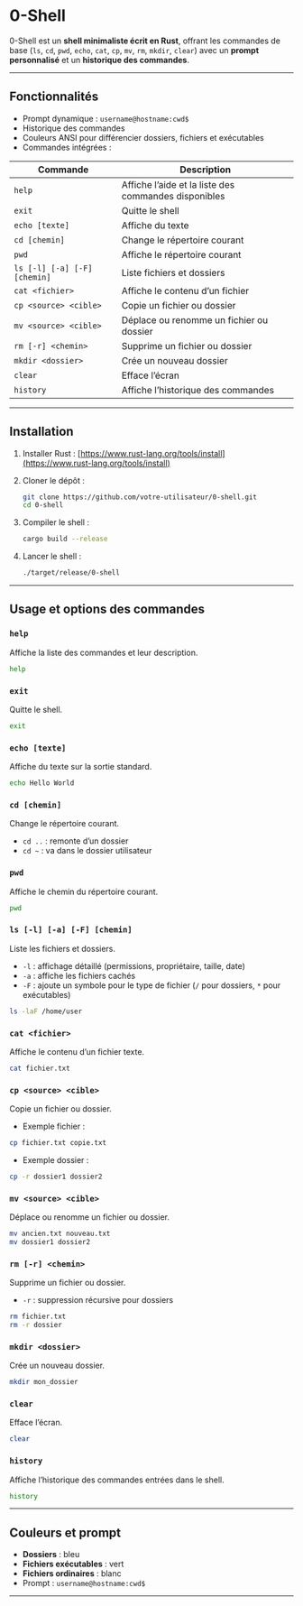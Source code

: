 # 0-Shell

0-Shell est un **shell minimaliste écrit en Rust**, offrant les commandes de base (`ls`, `cd`, `pwd`, `echo`, `cat`, `cp`, `mv`, `rm`, `mkdir`, `clear`) avec un **prompt personnalisé** et un **historique des commandes**.

---

## Fonctionnalités

* Prompt dynamique : `username@hostname:cwd$`
* Historique des commandes
* Couleurs ANSI pour différencier dossiers, fichiers et exécutables
* Commandes intégrées :

| Commande                     | Description                                          |
| ---------------------------- | ---------------------------------------------------- |
| `help`                       | Affiche l’aide et la liste des commandes disponibles |
| `exit`                       | Quitte le shell                                      |
| `echo [texte]`               | Affiche du texte                                     |
| `cd [chemin]`                | Change le répertoire courant                         |
| `pwd`                        | Affiche le répertoire courant                        |
| `ls [-l] [-a] [-F] [chemin]` | Liste fichiers et dossiers                           |
| `cat <fichier>`              | Affiche le contenu d’un fichier                      |
| `cp <source> <cible>`        | Copie un fichier ou dossier                          |
| `mv <source> <cible>`        | Déplace ou renomme un fichier ou dossier             |
| `rm [-r] <chemin>`           | Supprime un fichier ou dossier                       |
| `mkdir <dossier>`            | Crée un nouveau dossier                              |
| `clear`                      | Efface l’écran                                       |
| `history`                    | Affiche l’historique des commandes                   |

---

## Installation

1. Installer Rust : [https://www.rust-lang.org/tools/install](https://www.rust-lang.org/tools/install)
2. Cloner le dépôt :

   ```bash
   git clone https://github.com/votre-utilisateur/0-shell.git
   cd 0-shell
   ```
3. Compiler le shell :

   ```bash
   cargo build --release
   ```
4. Lancer le shell :

   ```bash
   ./target/release/0-shell
   ```

---

## Usage et options des commandes

### `help`

Affiche la liste des commandes et leur description.

```bash
help
```

### `exit`

Quitte le shell.

```bash
exit
```

### `echo [texte]`

Affiche du texte sur la sortie standard.

```bash
echo Hello World
```

### `cd [chemin]`

Change le répertoire courant.

* `cd ..` : remonte d’un dossier
* `cd ~` : va dans le dossier utilisateur

### `pwd`

Affiche le chemin du répertoire courant.

```bash
pwd
```

### `ls [-l] [-a] [-F] [chemin]`

Liste les fichiers et dossiers.

* `-l` : affichage détaillé (permissions, propriétaire, taille, date)
* `-a` : affiche les fichiers cachés
* `-F` : ajoute un symbole pour le type de fichier (`/` pour dossiers, `*` pour exécutables)

```bash
ls -laF /home/user
```

### `cat <fichier>`

Affiche le contenu d’un fichier texte.

```bash
cat fichier.txt
```

### `cp <source> <cible>`

Copie un fichier ou dossier.

* Exemple fichier :

```bash
cp fichier.txt copie.txt
```

* Exemple dossier :

```bash
cp -r dossier1 dossier2
```

### `mv <source> <cible>`

Déplace ou renomme un fichier ou dossier.

```bash
mv ancien.txt nouveau.txt
mv dossier1 dossier2
```

### `rm [-r] <chemin>`

Supprime un fichier ou dossier.

* `-r` : suppression récursive pour dossiers

```bash
rm fichier.txt
rm -r dossier
```

### `mkdir <dossier>`

Crée un nouveau dossier.

```bash
mkdir mon_dossier
```

### `clear`

Efface l’écran.

```bash
clear
```

### `history`

Affiche l’historique des commandes entrées dans le shell.

```bash
history
```

---

## Couleurs et prompt

* **Dossiers** : bleu
* **Fichiers exécutables** : vert
* **Fichiers ordinaires** : blanc
* Prompt : `username@hostname:cwd$`

---
